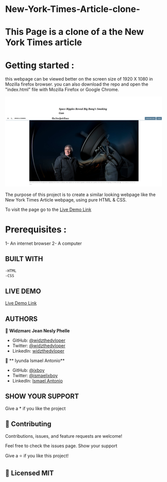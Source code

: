# New-York-Times-Article-clone-
# This Page is a clone of a the New York Times article

# Getting started :
this webpage can be viewed better on the screen size of 1920 X 1080 in Mozilla firefox browser.
you can also download the repo and open the "index.html" file with Mozilla Firefox or Google Chrome.

![screenshot](images/YorkTimes.png)

The purpose of this project is to create a similar looking webpage like the New York Times Article webpage, using pure HTML & CSS.


To visit the page go to the [Live Demo Link](https://ixboy.github.io/New-York-Times-Article-clone-/)

# Prerequisites :

 1- An internet browser
 2- A computer
    

## BUILT WITH

    -HTML
    -CSS

## LIVE DEMO

[Live Demo Link](https://ixboy.github.io/New-York-Times-Article-clone-/)

##  AUTHORS

👤 **Widzmarc Jean Nesly Phelle**

- GitHub: [@widzthedvloper](https://github.com/widzthedvloper)
- Twitter: [@widzthedvloper](https://twitter.com/widzthedvloper)
- LinkedIn: [widzthedvloper](https://www.linkedin.com/in/widzmarc-jean-nesly-phelle-252a26129/)

👤 ** Iyunda Ismael Antonio**

- GitHub: [@ixboy](https://github.com/ixboy)
- Twitter: [@ismaelixboy](https://twitter.com/ismaelixboy)
- LinkedIn: [Ismael Antonio](https://www.linkedin.com/in/ismael-antonio-0b7712114/)

## SHOW YOUR SUPPORT

Give a \* if you like the project

## 🤝 Contributing

Contributions, issues, and feature requests are welcome!

Feel free to check the issues page. Show your support

Give a ⭐️ if you like this project!

## 📝 Licensed MIT
